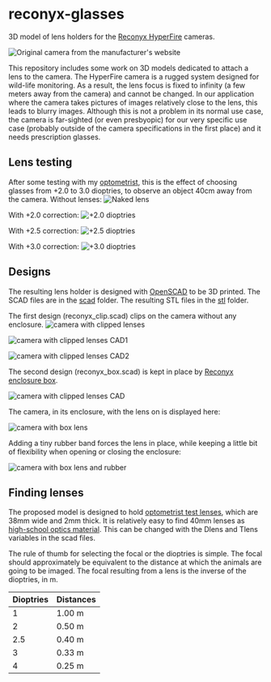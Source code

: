 # reconyx-glasses
3D model of lens holders for the [Reconyx HyperFire](https://www.reconyx.com/product/Outdoor_Series?gad_source=1) cameras.

![Original camera from the manufacturer's website](https://www.trailcampro.com/cdn/shop/products/reconyx_HF2_FA_420_400x.jpg?v=1637358072)

This repository includes some work on 3D models dedicated to attach a lens to the camera. The HyperFire camera is a rugged system designed for wild-life monitoring. As a result, the lens focus is fixed to infinity (a few meters away from the camera) and cannot be changed. In our application where the camera takes pictures of images relatively close to the lens, this leads to blurry images. Although this is not a problem in its normal use case, the camera is far-sighted (or even presbyopic) for our very specific use case (probably outside of the camera specifications in the first place) and it needs prescription glasses. 

## Lens testing
After some testing with my [optometrist](https://www.remillyoptic.fr/), this is the effect of choosing glasses from +2.0 to 3.0 dioptries, to observe an object 40cm away from the camera.
Without lenses:
![Naked lens](images/RCNX0023.JPG)

With +2.0 correction:
![+2.0 dioptries](images/RCNX0066.JPG)

With +2.5 correction:
![+2.5 dioptries](images/RCNX0105.JPG)

With +3.0 correction:
![+3.0 dioptries](images/RCNX0135.JPG)

## Designs
The resulting lens holder is designed with [OpenSCAD](https://openscad.org/) to be 3D printed. The SCAD files are in the [scad](scad) folder. The resulting STL files in the [stl](stl) folder.

The first design (reconyx_clip.scad) clips on the camera without any enclosure. 
![camera with clipped lenses](images/IMG_20250110_174113.jpg)

![camera with clipped lenses CAD1](images/reconyx_clip_1.png)

![camera with clipped lenses CAD2](images/reconyx_clip_2.png)

The second design (reconyx_box.scad) is kept in place by [Reconyx enclosure box](https://www.reconyx.com/product/HyperFire-2-Security-Enclosure).

![camera with clipped lenses CAD](images/reconyx_box_1.png)


The camera, in its enclosure, with the lens on is displayed here:

![camera with box lens](images/IMG_20250211_101950.jpg)

Adding a tiny rubber band forces the lens in place, while keeping a little bit of flexibility when opening or closing the enclosure:


![camera with box lens and rubber](images/IMG_20250211_140146.jpg)


## Finding lenses

The proposed model is designed to hold [optometrist test lenses](https://m.media-amazon.com/images/I/51xljETiMxL._AC_SX679_.jpg), which are 38mm wide and 2mm thick. It is relatively easy to find 40mm lenses as [high-school optics material](https://jeulin.com/ovio_fr/pr-323333.html). This can be changed with the Dlens and Tlens variables in the scad files. 

The rule of thumb for selecting the focal or the dioptries is simple. The focal should approximately be equivalent to the distance at which the animals are going to be imaged. The focal resulting from a lens is the inverse of the dioptries, in m. 

Dioptries | Distances
--- | ---
1 | 1.00 m
2 | 0.50 m
2.5 | 0.40 m
3 | 0.33 m
4 | 0.25 m



